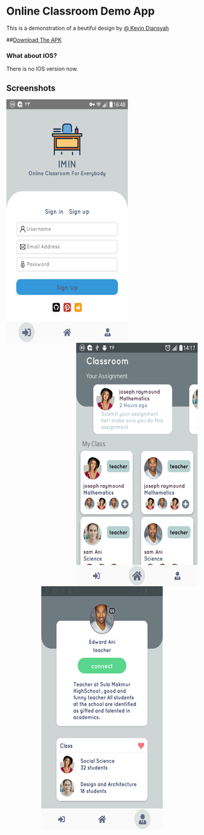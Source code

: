 # Online Classroom Demo App

This is a demonstration of a beutiful design by [@ Kevin Diansyah](https://dribbble.com/shots/5941480-Classroom-Design-App)

##[Download The APK](__assets__/app.apk?raw=true)

### What about IOS?

There is no IOS version now.

## Screenshots

<img align="left" width="320" height="640" src="__assets__/AuthPage.png">
<img align="right" width="320" height="640" src="__assets__/ClassroomPage.png">
<p align="center">
   <img align="center" width="320" height="640" src="__assets__/profilePage.png">
</p>
